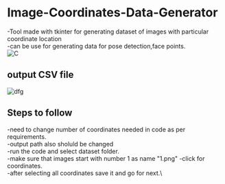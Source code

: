 # Image-Coordinates-Data-Generator
-Tool made with tkinter for generating dataset of images with particular coordinate location \
-can be use for generating data for pose detection,face points.\
![C](https://user-images.githubusercontent.com/43111492/85135686-1eb2ef80-b25c-11ea-902e-abe22c61915d.PNG)
## output CSV file
![dfg](https://user-images.githubusercontent.com/43111492/85162381-e53fab80-b27e-11ea-8baf-651aff814115.PNG)
## Steps to follow
-need to change number of coordinates needed in code as per requirements.\
-output path also sholuld be changed\
-run the code and select dataset folder.\
-make sure that images start with number 1 as name "1.png"
-click for coordinates.\
-after selecting all coordinates save it and go for next.\
